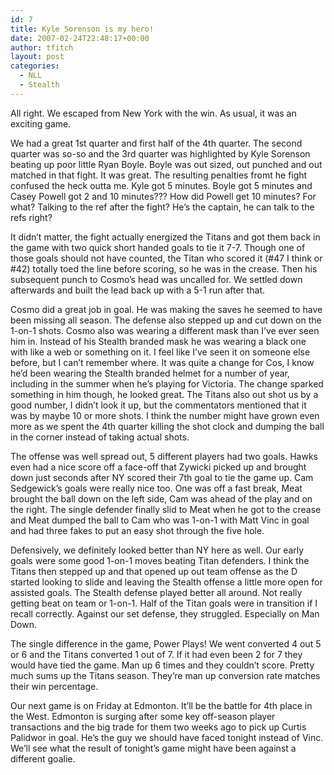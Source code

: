 ```yaml
---
id: 7
title: Kyle Sorenson is my hero!
date: 2007-02-24T22:48:17+00:00
author: tfitch
layout: post
categories:
  - NLL
  - Stealth
---
```

All right.  We escaped from New York with the win.  As usual, it was an exciting game.

We had a great 1st quarter and first half of the 4th quarter.  The second quarter was so-so and the 3rd quarter was highlighted by Kyle Sorenson beating up poor little Ryan Boyle.  Boyle was out sized, out punched and out matched in that fight.  It was great.  The resulting penalties fromt he fight confused the heck outta me.  Kyle got 5 minutes.  Boyle got 5 minutes and Casey Powell got 2 and 10 minutes???  How did Powell get 10 minutes?  For what?  Talking to the ref after the fight?  He&#8217;s the captain, he can talk to the refs right?

It didn&#8217;t matter, the fight actually energized the Titans and got them back in the game with two quick short handed goals to tie it 7-7.  Though one of those goals should not have counted, the Titan who scored it (#47 I think or #42) totally toed the line before scoring, so he was in the crease.  Then his subsequent punch to Cosmo&#8217;s head was uncalled for.  We settled down afterwards and built the lead back up with a 5-1 run after that.

Cosmo did a great job in goal.  He was making the saves he seemed to have been missing all season.  The defense also stepped up and cut down on the 1-on-1 shots.  Cosmo also was wearing a different mask than I&#8217;ve ever seen him in.  Instead of his Stealth branded mask he was wearing a black one with like a web or something on it.  I feel like I&#8217;ve seen it on someone else before, but I can&#8217;t remember where.  It was quite a change for Cos, I know he&#8217;d been wearing the Stealth branded helmet for a number of year, including in the summer when he&#8217;s playing for Victoria.  The change sparked something in him though, he looked great.  The Titans also out shot us by a good number, I didn&#8217;t look it up, but the commentators mentioned that it was by maybe 10 or more shots.  I think the number might have grown even more as we spent the 4th quarter killing the shot clock and dumping the ball in the corner instead of taking actual shots.

The offense was well spread out, 5 different players had two goals.  Hawks even had a nice score off a face-off that Zywicki picked up and brought down just seconds after NY scored their 7th goal to tie the game up.  Cam Sedgewick&#8217;s goals were really nice too.  One was off a fast break, Meat brought the ball down on the left side, Cam was ahead of the play and on the right.  The single defender finally slid to Meat when he got to the crease and Meat dumped the ball to Cam who was 1-on-1 with Matt Vinc in goal and had three fakes to put an easy shot through the five hole.

Defensively, we definitely looked better than NY here as well.  Our early goals were some good 1-on-1 moves beating Titan defenders.  I think the Titans then stepped up and that opened up out team offense as the D started looking to slide and leaving the Stealth offense a little more open for assisted goals.  The Stealth defense played better all around.  Not really getting beat on team or 1-on-1.  Half of the Titan goals were in transition if I recall correctly.  Against our set defense, they struggled.  Especially on Man Down.

The single difference in the game, Power Plays!  We went converted 4 out 5 or 6 and the Titans converted 1 out of 7.  If it had even been 2 for 7 they would have tied the game.  Man up 6 times and they couldn&#8217;t score.  Pretty much sums up the Titans season.  They&#8217;re man up conversion rate matches their win percentage.

Our next game is on Friday at Edmonton.  It&#8217;ll be the battle for 4th place in the West.  Edmonton is surging after some key off-season player transactions and the big trade for them two weeks ago to pick up Curtis Palidwor in goal.  He&#8217;s the guy we should have faced tonight instead of Vinc.  We&#8217;ll see what the result of tonight&#8217;s game might have been against a different goalie.
